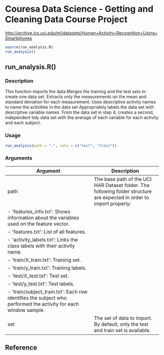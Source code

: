 # Couresa Data Science - Getting and Cleaning Data Course Project

http://archive.ics.uci.edu/ml/datasets/Human+Activity+Recognition+Using+Smartphones

```R
source(run_analysis.R)
run_analysis()
```

## run_analysis.R()

### Description

This function imports the data
Merges the training and the test sets to create one data set.
Extracts only the measurements on the mean and standard deviation for each measurement.
Uses descriptive activity names to name the activities in the data set
Appropriately labels the data set with descriptive variable names.
From the data set in step 4, creates a second, independent tidy data set with the average of each variable for each activity and each subject.

### Usage

```R
run_analysis(path = ".", sets = c("test", "train"))
```

### Arguments

Argument | Description
-------- | -------------
path | The base path of the UCI HAR Dataset folder. The following folder structure are expected in order to import properly:
| - 'features_info.txt': Shows information about the variables used on the feature vector.
| - 'features.txt': List of all features.
| - 'activity_labels.txt': Links the class labels with their activity name.
| - 'train/X_train.txt': Training set.
| - 'train/y_train.txt': Training labels.
| - 'test/X_test.txt': Test set.
| - 'test/y_test.txt': Test labels.
| - 'train/subject_train.txt': Each row identifies the subject who performed the activity for each window sample. 
set | The set of data to import. By default, only the test and train set is available.

## Reference
